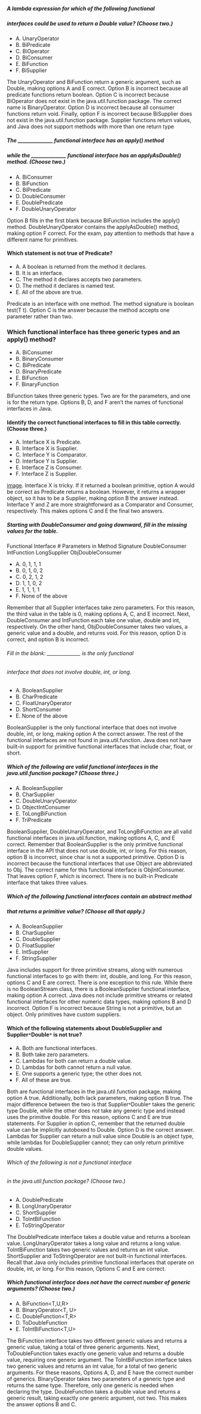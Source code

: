 ##### A lambda expression for which of the following functional
##### interfaces could be used to return a Double value? (Choose two.)
* A. UnaryOperator
* B. BiPredicate
* C. BiOperator
* D. BiConsumer
* E. BiFunction
* F. BiSupplier

The UnaryOperator and BiFunction return a generic argument,
such as Double, making options A and E correct.
Option B is incorrect because all predicate functions return boolean.
Option C is incorrect because BiOperator does not exist in the java.util.function package.
The correct name is BinaryOperator.
Option D is incorrect because all consumer functions return void.
Finally, option F is incorrect because BiSupplier does not exist in the java.util.function package.
Supplier functions return values, and Java does not support methods with more than one return type

##### The ______________ functional interface has an apply() method
##### while the ______________ functional interface has an applyAsDouble() method. (Choose two.)
* A. BiConsumer
* B. BiFunction
* C. BiPredicate
* D. DoubleConsumer
* E. DoublePredicate
* F. DoubleUnaryOperator

Option B fills in the first blank because BiFunction includes the apply() method.
DoubleUnaryOperator contains the applyAsDouble() method, making option F correct.
For the exam, pay attention to methods that have a different name for primitives.

#### Which statement is not true of Predicate?
*  A. A boolean is returned from the method it declares.
*  B. It is an interface.
*  C. The method it declares accepts two parameters.
*  D. The method it declares is named test.
*  E. All of the above are true.

Predicate is an interface with one method.
The method signature is boolean test(T t).
Option C is the answer because the method accepts one parameter rather than two.

### Which functional interface has three generic types and an apply() method?
* A. BiConsumer
* B. BinaryConsumer
* C. BiPredicate
* D. BinaryPredicate
* E. BiFunction
* F. BinaryFunction

BiFunction takes three generic types. Two are for the parameters, and one is for the return type.
Options B, D, and F aren’t the names of functional interfaces in Java.

#### Identify the correct functional interfaces to fill in this table correctly. (Choose three.)
*  A. Interface X is Predicate.
*  B. Interface X is Supplier.
*  C. Interface Y is Comparator.
*  D. Interface Y is Supplier.
*  E. Interface Z is Consumer.
*  F. Interface Z is Supplier.

[image](./images/fi-return_type.png).
Interface X is tricky. If it returned a boolean primitive,
option A would be correct as Predicate returns a boolean.
However, it returns a wrapper object,
so it has to be a Supplier, making option B the answer instead.
Interface Y and Z are more straightforward as a Comparator and Consumer, respectively.
This makes options C and E the final two answers.

##### Starting with DoubleConsumer and going downward, fill in the missing values for the table.
Functional Interface	         # Parameters in Method Signature
    DoubleConsumer
    IntFunction
    LongSupplier
    ObjDoubleConsumer

*  A. 0, 1, 1, 1
*  B. 0, 1, 0, 2
*  C. 0, 2, 1, 2
*  D. 1, 1, 0, 2
*  E. 1, 1, 1, 1
*  F. None of the above

Remember that all Supplier interfaces take zero parameters.
For this reason, the third value in the table is 0, making options A, C, and E incorrect.
Next, DoubleConsumer and IntFunction each take one value, double and int, respectively.
On the other hand, ObjDoubleConsumer takes two values,
a generic value and a double, and returns void.
For this reason, option D is correct, and option B is incorrect.

###### Fill in the blank: ______________ is the only functional
###### interface that does not involve double, int, or long.
* A. BooleanSupplier
* B. CharPredicate
* C. FloatUnaryOperator
* D. ShortConsumer
* E. None of the above

BooleanSupplier is the only functional interface that does not involve double, int, or long,
making option A the correct answer.
The rest of the functional interfaces are not found in java.util.function.
Java does not have built-in support for primitive
functional interfaces that include char, float, or short.

##### Which of the following are valid functional interfaces in the java.util.function package? (Choose three.)
* A. BooleanSupplier
* B. CharSupplier
* C. DoubleUnaryOperator
* D. ObjectIntConsumer
* E. ToLongBiFunction
* F. TriPredicate

BooleanSupplier, DoubleUnaryOperator, and ToLongBiFunction are
all valid functional interfaces in java.util.function,
making options A, C, and E correct.
Remember that BooleanSupplier is the only primitive functional interface in the API
that does not use double, int, or long. For this reason,
option B is incorrect, since char is not a supported primitive.
Option D is incorrect because the functional interfaces
that use Object are abbreviated to Obj. The correct name
for this functional interface is ObjIntConsumer.
That leaves option F, which is incorrect.
There is no built-in Predicate interface that takes three values.

##### Which of the following functional interfaces contain an abstract method
##### that returns a primitive value? (Choose all that apply.)
*  A. BooleanSupplier
*  B. CharSupplier
*  C. DoubleSupplier
*  D. FloatSupplier
*  E. IntSupplier
*  F. StringSupplier

Java includes support for three primitive streams, along with numerous
functional interfaces to go with them: int, double, and long.
For this reason, options C and E are correct.
There is one exception to this rule. While there is no BooleanStream class,
there is a BooleanSupplier functional interface, making option A correct.
Java does not include primitive streams or related functional
interfaces for other numeric data types, making options B and D incorrect.
Option F is incorrect because String is not a primitive,
but an object. Only primitives have custom suppliers.

#### Which of the following statements about DoubleSupplier and Supplier˂Double˃ is not true?
* A. Both are functional interfaces.
* B. Both take zero parameters.
* C. Lambdas for both can return a double value.
* D. Lambdas for both cannot return a null value.
* E. One supports a generic type; the other does not.
* F. All of these are true.

Both are functional interfaces in the java.util.function package,
making option A true. Additionally, both lack parameters, making option B true.
The major difference between the two is that Supplier˂Double˃ takes
the generic type Double, while the other does not take any generic
type and instead uses the primitive double.
For this reason, options C and E are true statements.
For Supplier<Double> in option C, remember that the returned
double value can be implicitly autoboxed to Double.
Option D is the correct answer. Lambdas for Supplier<Double>
can return a null value since Double is an object type,
while lambdas for DoubleSupplier cannot; they can only return primitive double values.

###### Which of the following is not a functional interface
###### in the java.util.function package? (Choose two.)
* A. DoublePredicate
* B. LongUnaryOperator
* C. ShortSupplier
* D. ToIntBiFunction
* E. ToStringOperator

The DoublePredicate interface takes a double value and returns a boolean value.
LongUnaryOperator takes a long value and returns a long value.
ToIntBiFunction takes two generic values and returns an int value.
ShortSupplier and ToStringOperator are not built-in functional interfaces.
Recall that Java only includes primitive functional interfaces
that operate on double, int, or long. For this reason, Options C and E are correct.

##### Which functional interface does not have the correct number of generic arguments? (Choose two.)
* A. BiFunction<T,U,R>
* B. BinaryOperator<T, U>
* C. DoubleFunction<T,R>
* D. ToDoubleFunction<T>
* E. ToIntBiFunction<T,U>

The BiFunction interface takes two different generic values and returns a generic value,
taking a total of three generic arguments.
Next, ToDoubleFunction takes exactly one generic value and returns a double value,
requiring one generic argument. The ToIntBiFunction interface
takes two generic values and returns an int value, for a total of two generic arguments.
For these reasons, Options A, D, and E have the correct number of generics.
BinaryOperator<T> takes two parameters of a generic type and returns the same type.
Therefore, only one generic is needed when declaring the type. DoubleFunction<R>
takes a double value and returns a generic result, taking exactly one generic argument, not two.
This makes the answer options B and C.

